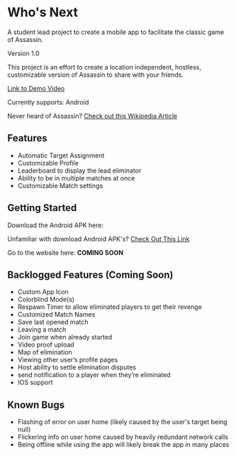 # Who's Next

A student lead project to create a mobile app to facilitate the classic game of Assassin.

Version 1.0

This project is an effort to create a location independent, hostless, customizable version of Assassin to share with your friends.

[Link to Demo Video](https://drive.google.com/file/d/1K8PCjNQylRhfiDU9aogObCZWhVPEUg9q/view?usp=share_link)

Currently supports: Android

Never heard of Assassin? [Check out this Wikipedia Article](https://en.wikipedia.org/wiki/Assassin_(game))

## Features
* Automatic Target Assignment
* Customizable Profile
* Leaderboard to display the lead eliminator
* Ability to be in multiple matches at once
* Customizable Match settings

## Getting Started

Download the Android APK here: 

Unfamiliar with download Android APK's? [Check Out This Link](https://www.groovypost.com/howto/install-apk-files-on-android/)

Go to the website here: **COMING SOON**

## Backlogged Features (Coming Soon)
* Custom App Icon
* Colorblind Mode(s)
* Respawn Timer to allow eliminated players to get their revenge
* Customized Match Names
* Save last opened match
* Leaving a match
* Join game when already started
* Video proof upload 
* Map of elimination
* Viewing other user’s profile pages
* Host ability to settle elimination disputes
* send notification to a player when they’re eliminated
* IOS support

## Known Bugs
* Flashing of error on user home (likely caused by the user's target being null)
* Flickering info on user home caused by heavily redundant network calls
* Being offline while using the app will likely break the app in many places
